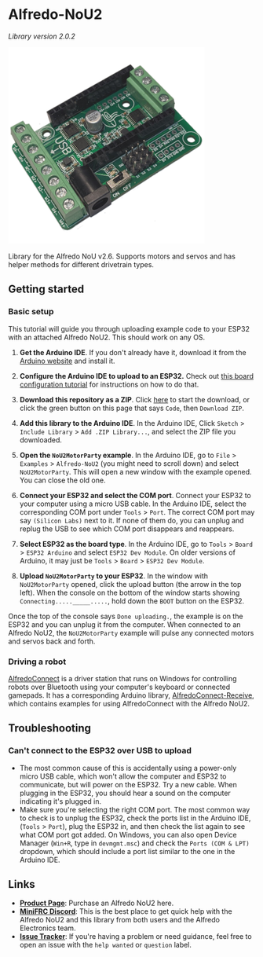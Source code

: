 # Alfredo-NoU2
_Library version 2.0.2_

<img src="https://github.com/AlfredoElectronics/alfredoelectronics.github.io/blob/master/images/nou2-1.png" width="400px">

Library for the Alfredo NoU v2.6. Supports motors and servos and has helper methods for different drivetrain types.

## Getting started

### Basic setup

This tutorial will guide you through uploading example code to your ESP32 with an attached Alfredo NoU2. This should work on any OS.

1. **Get the Arduino IDE**. If you don't already have it, download it from the [Arduino website](https://www.arduino.cc/en/main/software) and install it.

2. **Configure the Arduino IDE to upload to an ESP32.** Check out [this board configuration tutorial](https://randomnerdtutorials.com/installing-the-esp32-board-in-arduino-ide-windows-instructions/) for instructions on how to do that.

3. **Download this repository as a ZIP**. Click [here](https://github.com/AlfredoElectronics/Alfredo-NoU2/archive/refs/heads/master.zip) to start the download, or click the green button on this page that says `Code`, then `Download ZIP`.

4. **Add this library to the Arduino IDE**. In the Arduino IDE, Click `Sketch` > `Include Library` > `Add .ZIP Library...`, and select the ZIP file you downloaded.

5. **Open the `NoU2MotorParty` example**. In the Arduino IDE, go to `File` > `Examples` > `Alfredo-NoU2` (you might need to scroll down) and select `NoU2MotorParty`. This will open a new window with the example opened. You can close the old one.

6. **Connect your ESP32 and select the COM port**. Connect your ESP32 to your computer using a micro USB cable. In the Arduino IDE, select the corresponding COM port under `Tools` > `Port`. The correct COM port may say `(Silicon Labs)` next to it. If none of them do, you can unplug and replug the USB to see which COM port disappears and reappears.

7. **Select ESP32 as the board type**. In the Arduino IDE, go to `Tools` > `Board` > `ESP32 Arduino` and select `ESP32 Dev Module`. On older versions of Arduino, it may just be `Tools` > `Board` > `ESP32 Dev Module`.

8. **Upload `NoU2MotorParty` to your ESP32**. In the window with `NoU2MotorParty` opened, click the upload button (the arrow in the top left). When the console on the bottom of the window starts showing `Connecting....._____.....`, hold down the `BOOT` button on the ESP32.

Once the top of the console says `Done uploading.`, the example is on the ESP32 and you can unplug it from the computer. When connected to an Alfredo NoU2, the `NoU2MotorParty` example will pulse any connected motors and servos back and forth.

### Driving a robot

[AlfredoConnect](https://github.com/AlfredoElectronics/AlfredoConnect-Desktop/releases) is a driver station that runs on Windows for controlling robots over Bluetooth using your computer's keyboard or connected gamepads. It has a corresponding Arduino library, [AlfredoConnect-Receive](https://github.com/AlfredoElectronics/AlfredoConnect-Receive), which contains examples for using AlfredoConnect with the Alfredo NoU2.

## Troubleshooting

### Can't connect to the ESP32 over USB to upload
* The most common cause of this is accidentally using a power-only micro USB cable, which won't allow the computer and ESP32 to communicate, but will power on the ESP32. Try a new cable. When plugging in the ESP32, you should hear a sound on the computer indicating it's plugged in.
* Make sure you're selecting the right COM port. The most common way to check is to unplug the ESP32, check the ports list in the Arduino IDE, (`Tools` > `Port`), plug the ESP32 in, and then check the list again to see what COM port got added. On Windows, you can also open Device Manager (`Win+R`, type in `devmgmt.msc`) and check the `Ports (COM & LPT)` dropdown, which should include a port list similar to the one in the Arduino IDE.

## Links

* [**Product Page**](https://alfredoelectronics.github.io/products/alfredo-nou2/): Purchase an Alfredo NoU2 here.
* [**MiniFRC Discord**](https://discord.gg/VtGvf6B): This is the best place to get quick help with the Alfredo NoU2 and this library from both users and the Alfredo Electronics team.
* [**Issue Tracker**](https://github.com/AlfredoElectronics/Alfredo-NoU-2/issues): If you're having a problem or need guidance, feel free to open an issue with the `help wanted` or `question` label.
